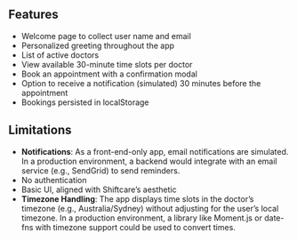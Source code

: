 ## Features

- Welcome page to collect user name and email
- Personalized greeting throughout the app
- List of active doctors
- View available 30-minute time slots per doctor
- Book an appointment with a confirmation modal
- Option to receive a notification (simulated) 30 minutes before the appointment
- Bookings persisted in localStorage

## Limitations

- **Notifications**: As a front-end-only app, email notifications are simulated. In a production environment, a backend would integrate with an email service (e.g., SendGrid) to send reminders.
- No authentication
- Basic UI, aligned with Shiftcare’s aesthetic
- **Timezone Handling**: The app displays time slots in the doctor’s timezone (e.g., Australia/Sydney) without adjusting for the user’s local timezone. In a production environment, a library like Moment.js or date-fns with timezone support could be used to convert times.
